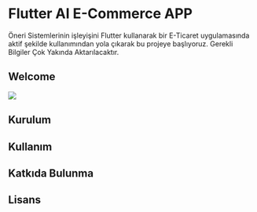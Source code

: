 # Flutter AI E-Commerce APP

Öneri Sistemlerinin işleyişini Flutter kullanarak bir E-Ticaret uygulamasında aktif şekilde kullanımından yola çıkarak bu projeye başlıyoruz. 
Gerekli Bilgiler Çok Yakında Aktarılacaktır.

## Welcome

![](https://cdn.kayiprihtim.com/wp-content/uploads/2019/09/Avengers-Endgame-thor-ust.jpg)

## Kurulum



## Kullanım



## Katkıda Bulunma



## Lisans


